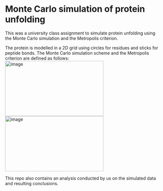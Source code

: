 # Monte Carlo simulation of protein unfolding
This was a university class assignment to simulate protein unfolding using the Monte Carlo simulation and the Metropolis criterion. 

The protein is modelled in a 2D grid using circles for residues and sticks for peptide bonds. The Monte Carlo simulation scheme and the Metropolis criterion are defined as follows:
<img width="320" height="180" alt="image" src="https://github.com/user-attachments/assets/7d9e3a68-b9db-42c8-a544-a026593248cf" />
<img width="320" height="180" alt="image" src="https://github.com/user-attachments/assets/abbefa54-0765-43f0-a2d4-8b0bb2eea567" />

This repo also contains an analysis conducted by us on the simulated data and resulting conclusions. 
